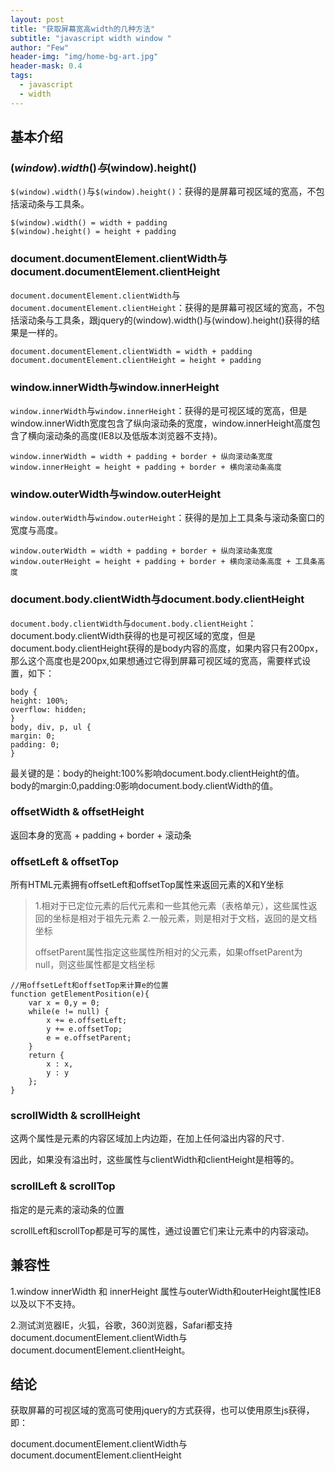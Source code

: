 ```yaml
---
layout: post
title: "获取屏幕宽高width的几种方法"
subtitle: "javascript width window "
author: "Few"
header-img: "img/home-bg-art.jpg"
header-mask: 0.4
tags:
  - javascript
  - width
---
```




## 基本介绍

### $(window).width()与$(window).height()

`$(window).width()`与`$(window).height()`：获得的是屏幕可视区域的宽高，不包括滚动条与工具条。

```
$(window).width() = width + padding
$(window).height() = height + padding
```

### document.documentElement.clientWidth与document.documentElement.clientHeight

`document.documentElement.clientWidth`与`document.documentElement.clientHeight`：获得的是屏幕可视区域的宽高，不包括滚动条与工具条，跟jquery的(window).width()与(window).height()获得的结果是一样的。

```
document.documentElement.clientWidth = width + padding
document.documentElement.clientHeight = height + padding
```

### window.innerWidth与window.innerHeight

`window.innerWidth`与`window.innerHeight`：获得的是可视区域的宽高，但是window.innerWidth宽度包含了纵向滚动条的宽度，window.innerHeight高度包含了横向滚动条的高度(IE8以及低版本浏览器不支持)。

```
window.innerWidth = width + padding + border + 纵向滚动条宽度
window.innerHeight = height + padding + border + 横向滚动条高度
```

### window.outerWidth与window.outerHeight

`window.outerWidth`与`window.outerHeight`：获得的是加上工具条与滚动条窗口的宽度与高度。

```
window.outerWidth = width + padding + border + 纵向滚动条宽度
window.outerHeight = height + padding + border + 横向滚动条高度 + 工具条高度
```

### document.body.clientWidth与document.body.clientHeight

`document.body.clientWidth`与`document.body.clientHeight`：document.body.clientWidth获得的也是可视区域的宽度，但是document.body.clientHeight获得的是body内容的高度，如果内容只有200px，那么这个高度也是200px,如果想通过它得到屏幕可视区域的宽高，需要样式设置，如下：

```
body {
height: 100%;
overflow: hidden;
}
body, div, p, ul {
margin: 0;
padding: 0;
}
```

最关键的是：body的height:100%影响document.body.clientHeight的值。
body的margin:0,padding:0影响document.body.clientWidth的值。

### offsetWidth & offsetHeight

返回本身的宽高 + padding + border + 滚动条

### offsetLeft & offsetTop

所有HTML元素拥有offsetLeft和offsetTop属性来返回元素的X和Y坐标

> 1.相对于已定位元素的后代元素和一些其他元素（表格单元），这些属性返回的坐标是相对于祖先元素
> 2.一般元素，则是相对于文档，返回的是文档坐标
>
> offsetParent属性指定这些属性所相对的父元素，如果offsetParent为null，则这些属性都是文档坐标

```
//用offsetLeft和offsetTop来计算e的位置
function getElementPosition(e){
    var x = 0,y = 0;
    while(e != null) {
        x += e.offsetLeft;
        y += e.offsetTop;
        e = e.offsetParent;
    }
    return {
        x : x,
        y : y
    };
}
```

### scrollWidth & scrollHeight

这两个属性是元素的内容区域加上内边距，在加上任何溢出内容的尺寸.

因此，如果没有溢出时，这些属性与clientWidth和clientHeight是相等的。

### scrollLeft & scrollTop

指定的是元素的滚动条的位置

scrollLeft和scrollTop都是可写的属性，通过设置它们来让元素中的内容滚动。

## 兼容性

1.window innerWidth 和 innerHeight 属性与outerWidth和outerHeight属性IE8以及以下不支持。

2.测试浏览器IE，火狐，谷歌，360浏览器，Safari都支持document.documentElement.clientWidth与document.documentElement.clientHeight。

## 结论

获取屏幕的可视区域的宽高可使用jquery的方式获得，也可以使用原生js获得，即：

document.documentElement.clientWidth与document.documentElement.clientHeight
